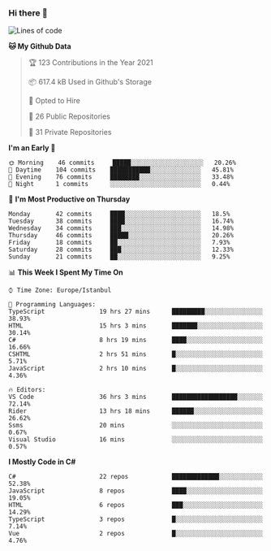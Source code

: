 ### Hi there 👋

<!--START_SECTION:waka-->
![Lines of code](https://img.shields.io/badge/From%20Hello%20World%20I%27ve%20Written-6.1%20million%20lines%20of%20code-blue)

**🐱 My Github Data** 

> 🏆 123 Contributions in the Year 2021
 > 
> 📦 617.4 kB Used in Github's Storage 
 > 
> 💼 Opted to Hire
 > 
> 📜 26 Public Repositories 
 > 
> 🔑 31 Private Repositories  
 > 
**I'm an Early 🐤** 

```text
🌞 Morning    46 commits     █████░░░░░░░░░░░░░░░░░░░░   20.26% 
🌆 Daytime    104 commits    ███████████░░░░░░░░░░░░░░   45.81% 
🌃 Evening    76 commits     ████████░░░░░░░░░░░░░░░░░   33.48% 
🌙 Night      1 commits      ░░░░░░░░░░░░░░░░░░░░░░░░░   0.44%

```
📅 **I'm Most Productive on Thursday** 

```text
Monday       42 commits     ████░░░░░░░░░░░░░░░░░░░░░   18.5% 
Tuesday      38 commits     ████░░░░░░░░░░░░░░░░░░░░░   16.74% 
Wednesday    34 commits     ███░░░░░░░░░░░░░░░░░░░░░░   14.98% 
Thursday     46 commits     █████░░░░░░░░░░░░░░░░░░░░   20.26% 
Friday       18 commits     ██░░░░░░░░░░░░░░░░░░░░░░░   7.93% 
Saturday     28 commits     ███░░░░░░░░░░░░░░░░░░░░░░   12.33% 
Sunday       21 commits     ██░░░░░░░░░░░░░░░░░░░░░░░   9.25%

```


📊 **This Week I Spent My Time On** 

```text
⌚︎ Time Zone: Europe/Istanbul

💬 Programming Languages: 
TypeScript               19 hrs 27 mins      █████████░░░░░░░░░░░░░░░░   38.93% 
HTML                     15 hrs 3 mins       ███████░░░░░░░░░░░░░░░░░░   30.14% 
C#                       8 hrs 19 mins       ████░░░░░░░░░░░░░░░░░░░░░   16.66% 
CSHTML                   2 hrs 51 mins       █░░░░░░░░░░░░░░░░░░░░░░░░   5.71% 
JavaScript               2 hrs 10 mins       █░░░░░░░░░░░░░░░░░░░░░░░░   4.36%

🔥 Editors: 
VS Code                  36 hrs 3 mins       ██████████████████░░░░░░░   72.14% 
Rider                    13 hrs 18 mins      ██████░░░░░░░░░░░░░░░░░░░   26.62% 
Ssms                     20 mins             ░░░░░░░░░░░░░░░░░░░░░░░░░   0.67% 
Visual Studio            16 mins             ░░░░░░░░░░░░░░░░░░░░░░░░░   0.57%

```

**I Mostly Code in C#** 

```text
C#                       22 repos            █████████████░░░░░░░░░░░░   52.38% 
JavaScript               8 repos             ████░░░░░░░░░░░░░░░░░░░░░   19.05% 
HTML                     6 repos             ███░░░░░░░░░░░░░░░░░░░░░░   14.29% 
TypeScript               3 repos             █░░░░░░░░░░░░░░░░░░░░░░░░   7.14% 
Vue                      2 repos             █░░░░░░░░░░░░░░░░░░░░░░░░   4.76%

```



<!--END_SECTION:waka-->

<!--
**ebubekirdinc/ebubekirdinc** is a ✨ _special_ ✨ repository because its `README.md` (this file) appears on your GitHub profile.

Here are some ideas to get you started:

- 🔭 I’m currently working on ...
- 🌱 I’m currently learning ...
- 👯 I’m looking to collaborate on ...
- 🤔 I’m looking for help with ...
- 💬 Ask me about ...
- 📫 How to reach me: ...
- 😄 Pronouns: ...
- ⚡ Fun fact: ...
-->
